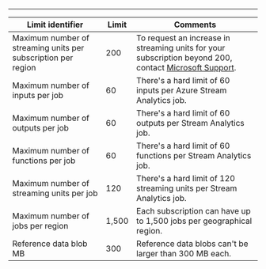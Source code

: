 ---
| Limit identifier | Limit | Comments |
| --- | --- | --- |
| Maximum number of streaming units per subscription per region |200 |To request an increase in streaming units for your subscription beyond 200, contact [Microsoft Support](https://support.microsoft.com/en-us). |
| Maximum number of inputs per job |60 |There's a hard limit of 60 inputs per Azure Stream Analytics job. |
| Maximum number of outputs per job |60 |There's a hard limit of 60 outputs per Stream Analytics job. |
| Maximum number of functions per job |60 |There's a hard limit of 60 functions per Stream Analytics job. |
| Maximum number of streaming units per job |120 |There's a hard limit of 120 streaming units per Stream Analytics job. |
| Maximum number of jobs per region |1,500 |Each subscription can have up to 1,500 jobs per geographical region. |
| Reference data blob MB | 300 | Reference data blobs can't be larger than 300 MB each. |

